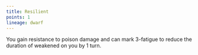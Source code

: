 ```yaml
---
title: Resilient
points: 1
lineage: dwarf
---
```

You gain resistance to poison damage and can mark 3-fatigue to reduce the duration of weakened on you by 1 turn.
